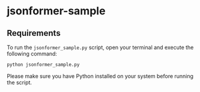 # jsonformer-sample

## Requirements

To run the `jsonformer_sample.py` script, open your terminal and execute the following command:

```bash
python jsonformer_sample.py
```

Please make sure you have Python installed on your system before running the script.